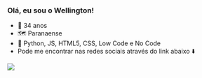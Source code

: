### Olá, eu sou o Wellington!
- 🎂 34 anos
- 🗺️ Paranaense
- 📖 Python, JS, HTML5, CSS, Low Code e No Code 
- Pode me encontrar nas redes sociais através do link abaixo ⬇️
<div>
<a href="https://linktr.ee/wdcdiego" target="_blank"><img src="https://img.shields.io/badge/linktree-39E09B?style=for-the-badge&logo=linktree&logoColor=black" target="_blank"></a>  
  </div>
